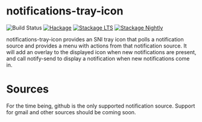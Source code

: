 # notifications-tray-icon
![Build Status](https://github.com/IvanMalison/notifications-tray-icon/actions/workflows/build.yml/badge.svg)
[![Hackage](https://img.shields.io/hackage/v/notifications-tray-icon.svg?logo=haskell&label=notifications-tray-icon)](https://hackage.haskell.org/package/notifications-tray-icon) [![Stackage LTS](http://stackage.org/package/notifications-tray-icon/badge/lts)](http://stackage.org/lts/package/notifications-tray-icon) [![Stackage Nightly](http://stackage.org/package/notifications-tray-icon/badge/nightly)](http://stackage.org/nightly/package/notifications-tray-icon)

notifications-tray-icon provides an SNI tray icon that polls a notification
source and provides a menu with actions from that notification source. It will
add an overlay to the displayed icon when new notifications are present, and
call notify-send to display a notification when new notifications come in.

# Sources

For the time being, github is the only supported notification source. Support
for gmail and other sources should be coming soon.
